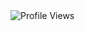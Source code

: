 <img src="https://komarev.com/ghpvc/?username=Chathupachamika&label=Profile%20Views&color=0e75b6&style=flat" alt="Profile Views" />

<div align="center">
